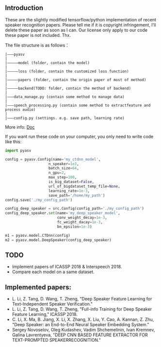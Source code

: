 ## Introduction

These are the slightly modified tensorflow/python implementation of recent speaker recognition papers.
Please tell me if it is copyright infringement, I'll delete these paper as soon as I can. Our license
only apply to our code these paper is not included. Thx.

The file structure is as follows：
```
|———pyasv
|
|—————model (folder, contain the model)
|
|—————loss (folder, contain the customized loss function)
|
|—————papers (folder, contain the origin paper of most of method)
|
|—————backend(TODO: folder, contain the method of backend)
|
|———data_manage.py (contain some method to manage data)
|
|———speech_processing.py (contain some method to extractfeature and process audio)
|
|———config.py (settings. e.g. save path, learning rate)
```

More info: [Doc](https://vzxxbacq.github.io/speaker-recognition-papers/html/index.html)

If you want run these code on your computer, you only need to write code like this:

```python
import pyasv

config = pyasv.Config(name='my_ctdnn_model',
                    n_speaker=1e3,
                    batch_size=64,
                    n_gpu=2,
                    max_step=100,
                    is_big_dataset=False,
                    url_of_bigdataset_temp_file=None,
                    learning_rate=1e-3,
                    save_path='/home/my_path')
config.save('./my_config_path')

config_deep_speaker = src.Config(config_path='./my_config_path')
config_deep_speaker.set(name='my_deep_speaker_model',
                        conv_weight_decay=1e-3,
                        fc_weight_dacay=1e-3,
                        bn_epsilon=1e-3)

m1 = pyasv.model.CTDnn(config)
m2 = pyasv.model.DeepSpeaker(config_deep_speaker)
```

## TODO

* Implement papers of ICASSP 2018 & Interspeech 2018.
* Compare each model on a same dataset.

## Implemented papers:

* L. Li, Z. Tang, D. Wang, T. Zheng, "Deep Speaker Feature Learning for Text-Independent Speaker Verification." 
* L. Li, Z. Tang, D. Wang, T. Zheng, "Full-info Training for Deep Speaker Feature Learning," ICASSP 2018.
* C. Li, X. Ma, B. Jiang, X. Li, X. Zhang, X. Liu, Y. Cao, A. Kannan, Z. Zhu, "Deep Speaker: an End-to-End Neural Speaker Embedding System."
* Sergey Novoselov, Oleg Kudashev, Vadim Shchemelinin, Ivan Kremnev, Galina Lavrentyeva, "DEEP CNN BASED FEATURE EXTRACTOR FOR TEXT-PROMPTED SPEAKERRECOGNITION."
